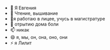 - 👋 Я Евгения
- 👀 Чтение, вышивание
- 🌱я работаю в лицее, учусь в магистратуре
- 💞️ отрытию дома боли
- 📫 никак
- 😄 я, мы, он, она, оно, они
- ⚡ я Лилит

<!---
madama666/madama666 is a ✨ special ✨ repository because its `README.md` (this file) appears on your GitHub profile.
You can click the Preview link to take a look at your changes.
--->
